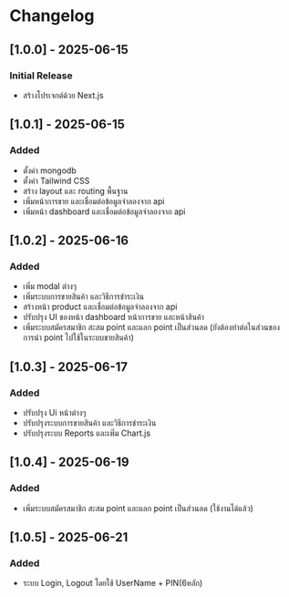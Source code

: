 # Changelog

## [1.0.0] - 2025-06-15
### Initial Release
- สร้างโปรเจกต์ด้วย Next.js

## [1.0.1] - 2025-06-15
### Added
- ตั้งค่า mongodb
- ตั้งค่า Tailwind CSS
- สร้าง layout และ routing พื้นฐาน
- เพิ่มหน้าการขาย และเชื่อมต่อข้อมูลจำลองจาก api
- เพิ่มหน้า dashboard และเชื่อมต่อข้อมูลจำลองจาก api

## [1.0.2] - 2025-06-16
### Added
- เพิ่ม modal ต่างๆ
- เพิ่มระบบการขายสินค้า และวิธีการชำระเงิน
- สร้างหน้า product และเชื่อมต่อข้อมูลจำลองจาก api
- ปรับปรุง UI ของหน้า dashboard หน้าการขาย และหน้าสินค้า
- เพิ่มระบบสมัครสมาชิก สะสม point และแลก point เป็นส่วนลด (ยังต้องทำต่อในส่วนของการนำ point ไปใช้ในระบบขายสินค้า)

## [1.0.3] - 2025-06-17
### Added
- ปรับปรุง Ui หน้าต่างๆ
- ปรับปรุงระบบการขายสินค้า และวิธีการชำระเงิน
- ปรับปรุงระบบ Reports และเพิ่ม Chart.js

## [1.0.4] - 2025-06-19
### Added
- เพิ่มระบบสมัครสมาชิก สะสม point และแลก point เป็นส่วนลด (ใช้งานได้แล้ว)

## [1.0.5] - 2025-06-21
### Added
- ระบบ Login, Logout โดยใช้ UserName + PIN(6หลัก) 